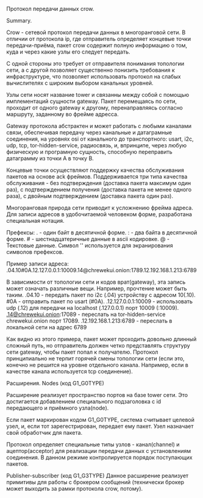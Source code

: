 Протокол передачи данных crow.

Summary.

Crow - сетевой протокол передачи данных в многоранговой сети. В отличии от протокола ip, где отправитель определяет концевые точки передачи-приёма, пакет crow содержит полную информацию о том, куда и через какие узлы его следует передать.

С одной стороны это требует от отправителя понимания топологии сети, а с другой позволяет существенно понизить требования к инфраструктуре, что позволяет использовать протокол на слабых вычислителях с широким выбором канальных уровней.

Узлы сети носят название tower и связанны между собой с помощью имплементаций сущности gateway. Пакет перемещаясь по сети, проходит от одного gateway к другому, перенаправляясь согласно маршруту, заданному во фрейме адресса.

Gateway протокола абстрактен и может работать с любыми каналами связи, обеспечивая передачу через канальные и датаграмные соединения, на уровнях osi от канального до транспортного: usart, i2c, udp, tcp, tor-hidden-service, радиосвязь, и, впринципе, через любую физическую и програмную сущность, способную переправить датаграмму из точки A в точку B. 

Концевые точки осуществляют поддержку качества обслуживания пакетов на основе ack фреймов. Поддерживается три типа качества обслуживания - без подтверждения (доставка пакета максимум один раз), с подтверждением получения (доставка пакета не менее одного раза), с двойным подтверждением (доставка пакета один раз).

Многоранговая природа сети приводит к усложнению фрейма адреса. Для записи адресов в удобочитаемой человеком форме, разработана специальная нотация.

Префексы:
. - один байт в десятичной форме.
: - два байта в десятичной форме.
\# - шестнадцатеричные данные в ascii кодировке.
@ - Текстовые данные. Символ '\' используется для экранирования символов префексов. 

Пример записи адреса:
.04.10#0A.12.127.0.0.1:10009.14@chrewekui\.onion:1789.12.192.168.1.213:6789 

В зависимости от топологии сети и кодов врат(gateway), эта запись может означать различные вещи.
Например, прочтение может быть таким.
.04.10 - передать пакет по i2c (.04) устройству с адресом 10(.10).
\#0A - отправить пакет по usart (#0A).
.12.127.0.0.1:10009 - использовать udp (.12) для передачи на localhost (.127.0.0.1) порт 10009 (:10009).
.14@chrewekui.onion:17089 - переслать на tor-hidden-service chrewekui.onion порт 17089.
.12.192.168.1.213:6789  - переслать в локальной сети на адрес 6789

Как видно из этого примера, пакет может проходить довольно длинный сложный путь, но отправитель должен четко представлять структуру сети gateway, чтобы пакет попал к получателю. Протокол принципиально не терпит горячей смены топологии сети (если это, конечно не решится на уровне отдельного канала. Например, если в качестве канала используется tcp соединение).

Расширения. 
Nodes (код G1_G0TYPE)

Расширение реализует пространство портов на базе tower сети. Это достигается добавлением специального подзаголовка с id передающего и приёмного узла(node).

Если пакет маркирован кодом G1_G0TYPE, система считывает целевой узел, и, если тот зарегестрирован, передает ему пакет. Узел назначает свой обработчик для пакета.

Протокол определяет специальные типы узлов - канал(channel) и ацептор(acceptor) для реализации передачи данных с установлениям соединения. В данном режиме контролируется порядок поступающих пакетов.

Publisher-subscriber (код G1_G3TYPE)
Данное расширение реализует примитивы для работы с брокером сообщений (технически брокер может выходить за рамки протокола crow, потому). 